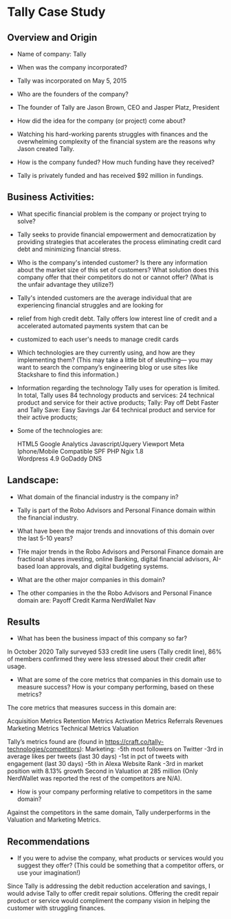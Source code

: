 # Tally Case Study
 
## Overview and Origin
 
* Name of company: Tally
 
* When was the company incorporated?
 
* Tally was incorporated on May 5, 2015
 
* Who are the founders of the company?
 
* The founder of Tally are Jason Brown, CEO and Jasper Platz, President
 
* How did the idea for the company (or project) come about?
 
* Watching his hard-working parents struggles with finances and the overwhelming complexity of the financial system are the reasons why Jason created Tally.
 
* How is the company funded? How much funding have they received?
 
* Tally is privately funded and has received $92 million in fundings.
 
## Business Activities:
 
* What specific financial problem is the company or project trying to solve?
 
* Tally seeks to provide financial empowerment and democratization by providing strategies that accelerates the process eliminating credit card debt and minimizing financial stress.
 
 
* Who is the company's intended customer?  Is there any information about the market size of this set of customers?
What solution does this company offer that their competitors do not or cannot offer? (What is the unfair advantage they utilize?)
 
* Tally's intended customers are the average individual that are experiencing financial struggles and are looking for
* relief from high credit debt. Tally offers low interest line of credit and a accelerated automated payments system that can be
* customized to each user's needs to manage credit cards
 
* Which technologies are they currently using, and how are they implementing them? (This may take a little bit of sleuthing–– you may want to search the company’s engineering blog or use sites like Stackshare to find this information.)
 
* Information regarding the technology Tally uses for operation is limited. In total, Tally uses 84 technology products and services:
   24 technical product and service for their active products; Tally: Pay off Debt Faster and Tally Save: Easy Savings Jar
   64 technical product and service for their active products;
 
* Some of the technologies are:
 
   HTML5
   Google Analytics
   Javascript/Jquery
   Viewport Meta
   Iphone/Mobile Compatible
   SPF
   PHP
   Ngix 1.8    
   Wordpress 4.9
   GoDaddy DNS
 
## Landscape:
 
* What domain of the financial industry is the company in?
 
* Tally is part of the Robo Advisors and Personal Finance domain within the financial industry.
 
* What have been the major trends and innovations of this domain over the last 5-10 years?
 
* THe major trends in the Robo Advisors and Personal Finance domain are fractional shares investing, online Banking, digital financial advisors, AI-based loan approvals, and digital budgeting systems.
 
* What are the other major companies in this domain?
 
* The other companies in the the Robo Advisors and Personal Finance domain are:
   Payoff
   Credit Karma
   NerdWallet
   Nav
   
 
## Results
 
* What has been the business impact of this company so far?
 
In October 2020 Tally surveyed 533 credit line users (Tally credit line), 86% of members confirmed they were less stressed about their credit after usage.
 
* What are some of the core metrics that companies in this domain use to measure success? How is your company performing, based on these metrics?
 
The core metrics that measures success in this domain are:
 
Acquisition Metrics
Retention Metrics
    Activation Metrics
    Referrals
    Revenues
    Marketing Metrics
Technical Metrics
Valuation
 
Tally’s metrics found are (found in https://craft.co/tally-technologies/competitors):
    Marketing:
     -5th most followers on Twitter 
     -3rd in average likes per tweets (last 30 days)
    -1st in pct of tweets with engagement (last 30 days)
    -5th in Alexa Website Rank
    -3rd in market position with 8.13% growth
Second in Valuation at 285 million (Only NerdWallet was reported the rest of     the competitors are N/A).
 
* How is your company performing relative to competitors in the same domain?
 
Against the competitors in the same domain, Tally underperforms in the Valuation and Marketing Metrics.
 
 
## Recommendations
 
* If you were to advise the company, what products or services would you suggest they offer? (This could be something that a competitor offers, or use your imagination!)
 
Since Tally is addressing the debit reduction acceleration and savings, I would advise Tally to offer credit repair solutions. Offering the credit repair product or service would compliment the company vision in helping the customer with struggling finances.
 
 
 
 

